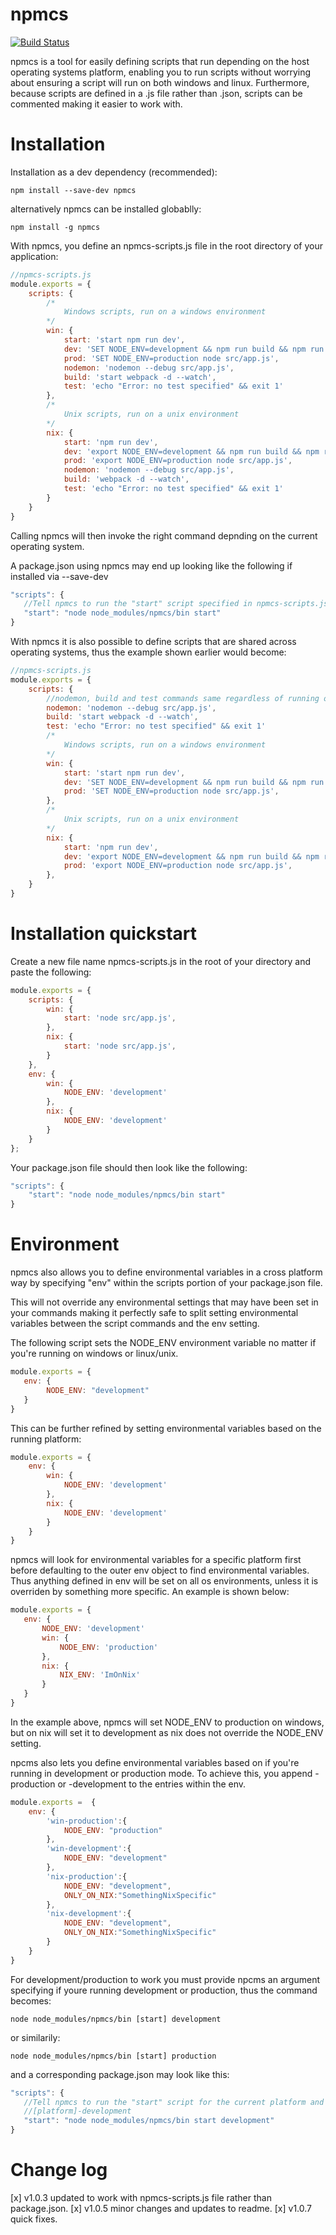 # npmcs


[![Build Status](https://travis-ci.org/outofthisworld/npmcs.svg?branch=master)](https://travis-ci.org/outofthisworld/npmcs)

npmcs is a tool for easily defining scripts that run depending on the host operating systems platform,
enabling you to run scripts without worrying about ensuring a script will run on both windows and linux. 
Furthermore, because scripts are defined in a .js file rather than .json, scripts can be commented
making it easier to work with.

# Installation

Installation as a dev dependency (recommended):

`npm install --save-dev npmcs`

alternatively npmcs can be installed globablly:

`npm install -g npmcs`


With npmcs, you define an npmcs-scripts.js file in the root directory of your application:
```javascript
//npmcs-scripts.js
module.exports = {
	scripts: {
		/*
            Windows scripts, run on a windows environment
        */
		win: {
			start: 'start npm run dev',
			dev: 'SET NODE_ENV=development && npm run build && npm run nodemon',
			prod: 'SET NODE_ENV=production node src/app.js',
			nodemon: 'nodemon --debug src/app.js',
			build: 'start webpack -d --watch',
			test: 'echo "Error: no test specified" && exit 1'
		},
		/*
            Unix scripts, run on a unix environment
        */
		nix: {
			start: 'npm run dev',
			dev: 'export NODE_ENV=development && npm run build && npm run nodemon',
			prod: 'export NODE_ENV=production node src/app.js',
			nodemon: 'nodemon --debug src/app.js',
			build: 'webpack -d --watch',
			test: 'echo "Error: no test specified" && exit 1'
		}
	}
}
 ``` 

 Calling npmcs will then invoke the right command depnding on the current operating system. 
 
A package.json using npmcs may end up looking like the following if installed via --save-dev
 ```javascript
"scripts": {
    //Tell npmcs to run the "start" script specified in npmcs-scripts.js
    "start": "node node_modules/npmcs/bin start"
}
```

With npmcs it is also possible to define scripts that are shared across operating systems,
thus the example shown earlier would become:

```javascript
//npmcs-scripts.js
module.exports = {
	scripts: {
		//nodemon, build and test commands same regardless of running on windows/linux (remove duplication)
		nodemon: 'nodemon --debug src/app.js',
		build: 'start webpack -d --watch',
		test: 'echo "Error: no test specified" && exit 1'
		/*
            Windows scripts, run on a windows environment
        */
		win: {
			start: 'start npm run dev',
			dev: 'SET NODE_ENV=development && npm run build && npm run nodemon',
			prod: 'SET NODE_ENV=production node src/app.js',
		},
		/*
            Unix scripts, run on a unix environment
        */
		nix: {
			start: 'npm run dev',
			dev: 'export NODE_ENV=development && npm run build && npm run nodemon',
			prod: 'export NODE_ENV=production node src/app.js',
		},
	}
}
 ``` 

# Installation quickstart

Create a new file name npmcs-scripts.js in the root of your directory and paste the following:

```javascript
module.exports = {
	scripts: {
		win: {
			start: 'node src/app.js',
		},
		nix: {
			start: 'node src/app.js',
		}
	},
	env: {
		win: {
			NODE_ENV: 'development'
		},
		nix: {
			NODE_ENV: 'development'
		}
	}
};
```

Your package.json file should then look like the following:

```javascript
"scripts": {
    "start": "node node_modules/npmcs/bin start"
}
```


# Environment

 npmcs also allows you to define environmental variables in a cross platform way by specifying "env" within the scripts portion of your package.json file. 
 
 This will not override any environmental settings that may have been set in your commands making it perfectly safe
 to split setting environmental variables between the script commands and the env setting.

 The following script sets the NODE_ENV environment variable no matter if you're running on windows or linux/unix.
 ```javascript
module.exports = {
    env: {
         NODE_ENV: "development"
    }
}
 ``` 

 This can be further refined by setting environmental variables based on the running platform:

```javascript
module.exports = {
    env: {
		win: {
			NODE_ENV: 'development'
		},
		nix: {
			NODE_ENV: 'development'
		}
	}
}
 ``` 

 npmcs will look for environmental variables for a specific platform first before defaulting to the outer env object to find environmental variables. Thus anything defined in env will be set on all os environments, unless it is overriden by something more specific. An example is shown below:

 ```javascript
module.exports = {
    env: {
		NODE_ENV: 'development'
		win: {
		    NODE_ENV: 'production'
		},
		nix: {
		    NIX_ENV: 'ImOnNix'
		}
	}
}
 ``` 
In the example above, npmcs will set NODE_ENV to production on windows, but on nix will set it to development as nix does not override the NODE_ENV setting.


 npcms also lets you define environmental variables based on if you're running in development or production mode.
 To achieve this, you append -production or -development to the entries within the env.

```javascript
module.exports =  {
    env: {
        'win-production':{
            NODE_ENV: "production"
        },
        'win-development':{
            NODE_ENV: "development"
        },
        'nix-production':{
            NODE_ENV: "development",
            ONLY_ON_NIX:"SomethingNixSpecific"
        },
        'nix-development':{
            NODE_ENV: "development",
            ONLY_ON_NIX:"SomethingNixSpecific"
        }
    }
}
 ``` 

 For development/production to work you must provide npcms an argument specifying if youre running development or production, thus the command becomes:

 ```node node_modules/npmcs/bin [start] development```

 or similarily:

 ```node node_modules/npmcs/bin [start] production```

 and a corresponding package.json may look like this:

 ```javascript
"scripts": {
    //Tell npmcs to run the "start" script for the current platform and set environmental variables from 
    //[platform]-development
    "start": "node node_modules/npmcs/bin start development"
}
```


# Change log

[x] v1.0.3 updated to work with npmcs-scripts.js file rather than package.json.
[x] v1.0.5 minor changes and updates to readme.
[x] v1.0.7 quick fixes.